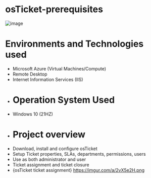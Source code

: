 # osTicket-prerequisites
![image](https://user-images.githubusercontent.com/123419385/214712635-bd3e4f91-bd56-42c6-98aa-85aaac1dcdfb.png)
  # Environments and Technologies used
- Microsoft Azure (Virtual Machines/Compute)
- Remote Desktop
- Internet Information Services (IIS)
- # Operation System Used
- Windows 10 (21HZ)
- # Project overview 
- Download, install and configure osTicket
- Setup Ticket properties, SLAs, departments, permissions, users
- Use as both administrator and user
- Ticket assignment and ticket closure
 - {osTicket ticket assignment} <https://imgur.com/a/2vX5e2H.png>
